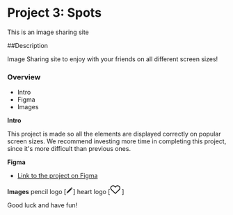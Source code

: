 # Project 3: Spots

This is an image sharing site

##Description

Image Sharing site to enjoy with your friends on all different screen sizes!

### Overview

- Intro
- Figma
- Images

**Intro**

This project is made so all the elements are displayed correctly on popular screen sizes. We recommend investing more time in completing this project, since it's more difficult than previous ones.

**Figma**

- [Link to the project on Figma](https://www.figma.com/file/BBNm2bC3lj8QQMHlnqRsga/Sprint-3-Project-%E2%80%94-Spots?type=design&node-id=2%3A60&mode=design&t=afgNFybdorZO6cQo-1)

**Images**
pencil logo
[<svg width="16" height="16" viewBox="0 0 16 16" fill="none" xmlns="http://www.w3.org/2000/svg">
<rect x="13.0676" y="4.87506" width="11.6506" height="3.21396" transform="rotate(135 13.0676 4.87506)" fill="#212121"/>
<path d="M14.2036 1.4662C14.8312 2.09377 14.8312 3.11125 14.2036 3.73881L13.6354 4.30697L11.3628 2.03436L11.931 1.4662C12.5586 0.83864 13.576 0.83864 14.2036 1.4662Z" fill="#212121"/>
<path d="M1.54021 13.4837L2.55674 10.8408L4.82935 13.1134L2.18637 14.1299C1.782 14.2854 1.38468 13.8881 1.54021 13.4837Z" fill="#212121"/>
</svg>]
heart logo
[<svg width="23" height="20" viewBox="0 0 23 20" fill="none" xmlns="http://www.w3.org/2000/svg">
<path d="M11.5 18.6027L2.57194 10.0666C0.694955 8.23588 0.269676 4.79082 2.57128 2.57337C3.99418 1.20249 5.59294 0.843592 7.0488 1.05699C8.54017 1.27558 9.8951 2.09981 10.7262 3.11508L11.5 4.06034L12.2738 3.11508C13.1049 2.09981 14.4598 1.27558 15.9512 1.05699C17.4071 0.843592 19.0058 1.20249 20.4287 2.57337C22.7304 4.79085 22.305 8.23598 20.428 10.0667L11.5 18.6027Z" stroke="#212121" stroke-width="2"/>
</svg>
]

Good luck and have fun!
